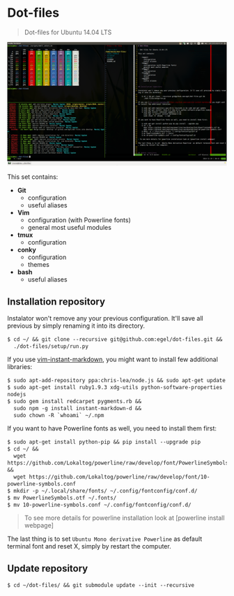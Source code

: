 # Dot-files

> Dot-files for Ubuntu 14.04 LTS

<img src="img/terminal.png" title="Guake + Tmux + Vim - The ultimate workset" width="550" />

This set contains:

  - **Git**
    - configuration
    - useful aliases
  - **Vim**
    - configuration (with Powerline fonts)
    - general most useful modules
  - **tmux**
    - configuration
  - **conky**
    - configuration
    - themes
  - **bash**
    - useful aliases


## Installation repository

Instalator won't remove any your previous configuration. It'll save all previous by simply renaming it into its directory.

    $ cd ~/ && git clone --recursive git@github.com:egel/dot-files.git &&
      ./dot-files/setup/run.py

If you use [vim-instant-markdown](https://github.com/suan/vim-instant-markdown), you might want to install few additional libraries:

    $ sudo apt-add-repository ppa:chris-lea/node.js && sudo apt-get update
    $ sudo apt-get install ruby1.9.3 xdg-utils python-software-properties nodejs
    $ sudo gem install redcarpet pygments.rb &&
      sudo npm -g install instant-markdown-d &&
      sudo chown -R `whoami` ~/.npm

If you want to have Powerline fonts as well, you need to install them first:

    $ sudo apt-get install python-pip && pip install --upgrade pip
    $ cd ~/ &&
      wget https://github.com/Lokaltog/powerline/raw/develop/font/PowerlineSymbols.otf &&
      wget https://github.com/Lokaltog/powerline/raw/develop/font/10-powerline-symbols.conf
    $ mkdir -p ~/.local/share/fonts/ ~/.config/fontconfig/conf.d/
    $ mv PowerlineSymbols.otf ~/.fonts/
    $ mv 10-powerline-symbols.conf ~/.config/fontconfig/conf.d/

> To see more details for powerline installation look at [powerline install webpage]

The last thing is to set `Ubuntu Mono derivative Powerline` as default terminal font and reset X, simply by restart the computer.



## Update repository

    $ cd ~/dot-files/ && git submodule update --init --recursive


 [powerline install]: https://powerline.readthedocs.org/en/latest/installation/linux.html#font-installation
